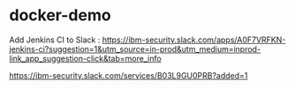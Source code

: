 # docker-demo


Add Jenkins CI to Slack :
https://ibm-security.slack.com/apps/A0F7VRFKN-jenkins-ci?suggestion=1&utm_source=in-prod&utm_medium=inprod-link_app_suggestion-click&tab=more_info

https://ibm-security.slack.com/services/B03L9GU0PRB?added=1

